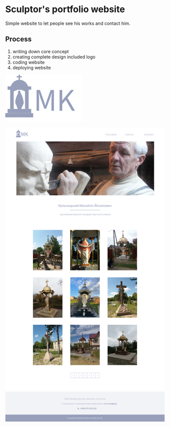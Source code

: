 # Sculptor's portfolio website

Simple website to let people see his works and contact him.

## Process

1. writing down core concept
2. creating complete design included logo
3. coding website
4. deploying website

![mk-logo](./assets/logo.svg)

![mk-website-design](./assets/mk_site_design.png)
